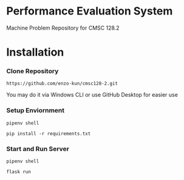 # Performance Evaluation System

Machine Problem Repository for CMSC 128.2


# Installation
### Clone Repository
```
https://github.com/enzo-kun/cmsc128-2.git
```
You may do it via Windows CLI or use GitHub Desktop for easier use

### Setup Enviornment
```
pipenv shell
```
```
pip install -r requirements.txt
```
### Start and Run Server
```
pipenv shell
```
```
flask run
```
